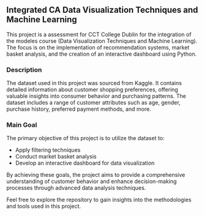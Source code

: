 ## Integrated CA Data Visualization Techniques and Machine Learning

This project is a assessment for CCT College Dublin for the integration of the modeles course (Data Visualization Techniques and Machine Learning). The focus is on the implementation of recommendation systems, market basket analysis, and the creation of an interactive dashboard using Python.

### Description
The dataset used in this project was sourced from Kaggle. It contains detailed information about customer shopping preferences, offering valuable insights into consumer behavior and purchasing patterns. The dataset includes a range of customer attributes such as age, gender, purchase history, preferred payment methods, and more.

### Main Goal
The primary objective of this project is to utilize the dataset to:
- Apply filtering techniques
- Conduct market basket analysis
- Develop an interactive dashboard for data visualization

By achieving these goals, the project aims to provide a comprehensive understanding of customer behavior and enhance decision-making processes through advanced data analysis techniques.

Feel free to explore the repository to gain insights into the methodologies and tools used in this project.
